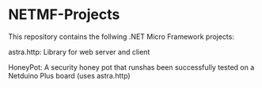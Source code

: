 NETMF-Projects
==============

This repository contains the follwing .NET Micro Framework projects:

astra.http: Library for web server and client

HoneyPot: A security honey pot that runshas been successfully tested on a Netduino Plus board (uses astra.http)


